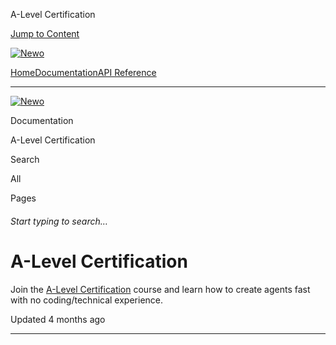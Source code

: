 A-Level Certification

[Jump to Content](#content)

[![Newo](https://files.readme.io/895bdeef8322f081f6d0f4507a17e414930dfddfddf1de452f458dc00698ca84-small-svgviewer-png-output_9.png)](/)

[Home](/)[Documentation](/docs)[API Reference](/reference)

* * *

[![Newo](https://files.readme.io/895bdeef8322f081f6d0f4507a17e414930dfddfddf1de452f458dc00698ca84-small-svgviewer-png-output_9.png)](/)

Documentation

A-Level Certification

Search

All

Pages

###### Start typing to search…

# A-Level Certification

Join the [A-Level Certification](https://academy.newo.ai/courses/a-level) course and learn how to create agents fast with no coding/technical experience.

Updated 4 months ago

* * *
